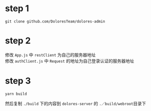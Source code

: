 
# step 1

```
git clone github.com/DoloresTeam/dolores-admin

```

# step 2

修改 `App.js` 中 `restClient` 为自己的服务器地址  
修改 `authClient.js` 中 `Request` 的地址为自己登录认证的服务器地址

# step 3

```
yarn build
```
然后复制 `./build` 下的内容到 `dolores-server` 的 `.／build/webroot`目录下
